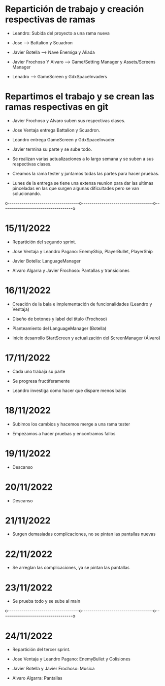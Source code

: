# Repartición de trabajo y creación respectivas de ramas
- Leandro: Subida del proyecto a una rama nueva

- Jose --> Battalion y Scuadron

- Javier Botella --> Nave Enemiga y Aliada

- Javier Frochoso Y Alvaro --> Game/Setting Manager y Assets/Screens Manager

- Lenadro --> GameScreen y GdxSpaceInvaders

# Repartimos el trabajo y se crean las ramas respectivas en git
- Javier Frochoso y Alvaro suben sus respectivas clases.

- Jose Ventaja entrega Battalion y Scuadron.

- Leandro entrega GameScreen y GdxSpaceInvader.

- Javier termina su parte y se sube todo.

- Se realizan varias actualizaciones a lo largo semana y se suben a sus respectivas clases.

- Creamos la rama tester y juntamos todas las partes para hacer pruebas.

- Lunes de la entrega se tiene una extensa reunion para dar las ultimas pinceladas en las que surgen algunas dificultades pero se van solucionando.

o------------------------------------o------------------------------------o------------------------------------o

# 15/11/2022
- Repartición del segundo sprint.

- Jose Ventaja y Leandro Pagano: EnemyShip, PlayerBullet, PlayerShip

- Javier Botella: LanguageManager

- Alvaro Algarra y Javier Frochoso: Pantallas y transiciones

# 16/11/2022
- Creación de la bala e implementación de funcionalidades (Leandro y Ventaja)

- Diseño de botones y label del título (Frochoso)

- Planteamiento del LanguageManager (Botella)

- Inicio desarrollo StartScreen y actualización del ScreenManager (Álvaro)

# 17/11/2022
- Cada uno trabaja su parte

- Se progresa fructíferamente

- Leandro investiga como hacer que dispare menos balas

# 18/11/2022
- Subimos los cambios y hacemos merge a una rama tester

- Empezamos a hacer pruebas y encontramos fallos

# 19/11/2022
- Descanso

# 20/11/2022
- Descanso

# 21/11/2022
- Surgen demasiadas complicaciones, no se pintan las pantallas nuevas

# 22/11/2022
- Se arreglan las complicaciones, ya se pintan las pantallas

# 23/11/2022
- Se prueba todo y se sube al main

o------------------------------------o------------------------------------o------------------------------------o

# 24/11/2022
- Repartición del tercer sprint.

- Jose Ventaja y Leandro Pagano: EnemyBullet y Colisiones

- Javier Botella y Javier Frochoso: Musica

- Alvaro Algarra: Pantallas
